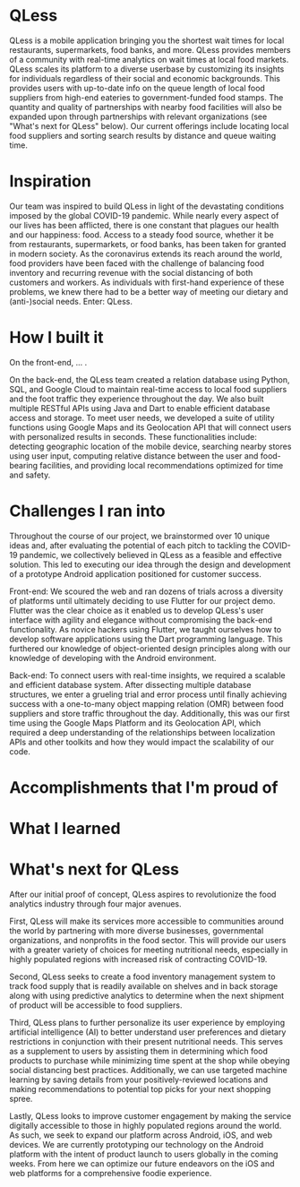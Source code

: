 # QLess

QLess is a mobile application bringing you the shortest wait times for local restaurants, supermarkets, food banks, and more. QLess provides members of a community with real-time analytics on wait times at local food markets. QLess scales its platform to a diverse userbase by customizing its insights for individuals regardless of their social and economic backgrounds. This provides users with up-to-date info on the queue length of local food suppliers from high-end eateries to government-funded food stamps. The quantity and quality of partnerships with nearby food facilities will also be expanded upon through partnerships with relevant organizations (see "What's next for QLess" below). Our current offerings include locating local food suppliers and sorting search results by distance and queue waiting time.

# Inspiration

Our team was inspired to build QLess in light of the devastating conditions imposed by the global COVID-19 pandemic. While nearly every aspect of our lives has been afflicted, there is one constant that plagues our health and our happiness: food. Access to a steady food source, whether it be from restaurants, supermarkets, or food banks, has been taken for granted in modern society. As the coronavirus extends its reach around the world, food providers have been faced with the challenge of balancing food inventory and recurring revenue with the social distancing of both customers and workers. As individuals with first-hand experience of these problems, we knew there had to be a better way of meeting our dietary and (anti-)social needs. Enter: QLess.

# How I built it

On the front-end, ... .

On the back-end, the QLess team created a relation database using Python, SQL, and Google Cloud to maintain real-time access to local food suppliers and the foot traffic they experience throughout the day. We also built multiple RESTful APIs using Java and Dart to enable efficient database access and storage. To meet user needs, we developed a suite of utility functions using Google Maps and its Geolocation API that will connect users with personalized results in seconds. These functionalities include: detecting geographic location of the mobile device, searching nearby stores using user input, computing relative distance between the user and food-bearing facilities, and providing local recommendations optimized for time and safety.

# Challenges I ran into

Throughout the course of our project, we brainstormed over 10 unique ideas and, after evaluating the potential of each pitch to tackling the COVID-19 pandemic, we collectively believed in QLess as a feasible and effective solution. This led to executing our idea through the design and development of a prototype Android application positioned for customer success.

Front-end: We scoured the web and ran dozens of trials across a diversity of platforms until ultimately deciding to use Flutter for our project demo. Flutter was the clear choice as it enabled us to develop QLess's user interface with agility and elegance without compromising the back-end functionality. As novice hackers using Flutter, we taught ourselves how to develop software applications using the Dart programming language. This furthered our knowledge of object-oriented design principles along with our knowledge of developing with the Android environment.

Back-end: To connect users with real-time insights, we required a scalable and efficient database system. After dissecting multiple database structures, we enter a grueling trial and error process until finally achieving success with a one-to-many object mapping relation (OMR) between food suppliers and store traffic throughout the day. Additionally, this was our first time using the Google Maps Platform and its Geolocation API, which required a deep understanding of the relationships between localization APIs and other toolkits and how they would impact the scalability of our code.

# Accomplishments that I'm proud of

# What I learned

# What's next for QLess

After our initial proof of concept, QLess aspires to revolutionize the food analytics industry through four major avenues.

First, QLess will make its services more accessible to communities around the world by partnering with more diverse businesses, governmental organizations, and nonprofits in the food sector. This will provide our users with a greater variety of choices for meeting nutritional needs, especially in highly populated regions with increased risk of contracting COVID-19.

Second, QLess seeks to create a food inventory management system to track food supply that is readily available on shelves and in back storage along with using predictive analytics to determine when the next shipment of product will be accessible to food suppliers.

Third, QLess plans to further personalize its user experience by employing artificial intelligence (AI) to better understand user preferences and dietary restrictions in conjunction with their present nutritional needs. This serves as a supplement to users by assisting them in determining which food products to purchase while minimizing time spent at the shop while obeying social distancing best practices. Additionally, we can use targeted machine learning by saving details from your positively-reviewed locations and making recommendations to potential top picks for your next shopping spree.

Lastly, QLess looks to improve customer engagement by making the service digitally accessible to those in highly populated regions around the world. As such, we seek to expand our platform across Android, iOS, and web devices. We are currently prototyping our technology on the Android platform with the intent of product launch to users globally in the coming weeks. From here we can optimize our future endeavors on the iOS and web platforms for a comprehensive foodie experience.
